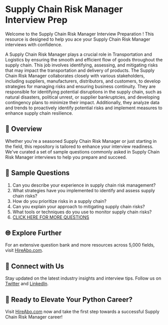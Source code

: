 # Supply Chain Risk Manager Interview Prep

Welcome to the Supply Chain Risk Manager Interview Preparation ! This resource is designed to help you ace your Supply Chain Risk Manager interviews with confidence.

A Supply Chain Risk Manager plays a crucial role in Transportation and Logistics by ensuring the smooth and efficient flow of goods throughout the supply chain. This job involves identifying, assessing, and mitigating risks that may impact the transportation and delivery of products. The Supply Chain Risk Manager collaborates closely with various stakeholders, including suppliers, manufacturers, distributors, and customers, to develop strategies for managing risks and ensuring business continuity. They are responsible for identifying potential disruptions in the supply chain, such as natural disasters, political unrest, or supplier bankruptcies, and developing contingency plans to minimize their impact. Additionally, they analyze data and trends to proactively identify potential risks and implement measures to enhance supply chain resilience.

## 🚀 Overview

Whether you're a seasoned Supply Chain Risk Manager or just starting in the field, this repository is tailored to enhance your interview readiness. We've curated a set of sample questions commonly asked in Supply Chain Risk Manager interviews to help you prepare and succeed.

## 📝 Sample Questions

1. Can you describe your experience in supply chain risk management?
2. What strategies have you implemented to identify and assess supply chain risks?
3. How do you prioritize risks in a supply chain?
4. Can you explain your approach to mitigating supply chain risks?
5. What tools or techniques do you use to monitor supply chain risks?
6. [CLICK HERE FOR MORE QUESTIONS](https://hireabo.com/job/23_1_15/Supply%20Chain%20Risk%20Manager)

## 🌐 Explore Further

For an extensive question bank and more resources across 5,000 fields, visit [HireAbo.com](https://www.hireabo.com).

## 📱 Connect with Us

Stay updated on the latest industry insights and interview tips. Follow us on [Twitter](https://twitter.com/hireabo) and [LinkedIn](https://www.linkedin.com/in/hire-abo-3609972a8/).

## 🚀 Ready to Elevate Your Python Career?

Visit [HireAbo.com](https://www.hireabo.com) now and take the first step towards a successful Supply Chain Risk Manager career!